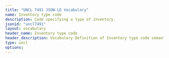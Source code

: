 ```yaml
---
title: "UNCL 7491 JSON-LD Vocabulary"
name: Inventory type code
description: Code specifying a type of inventory.
jsonid: "uncl7491"
layout: vocabulary
header_name: Inventory type code
header_description: Vocabulary Definition of Inventory type code semantics in HTML format. JSON-LD format is available at [uncl7491.jsonld](/vocabulary/uncl7491.jsonld)
type: uncl
options:
---
```

